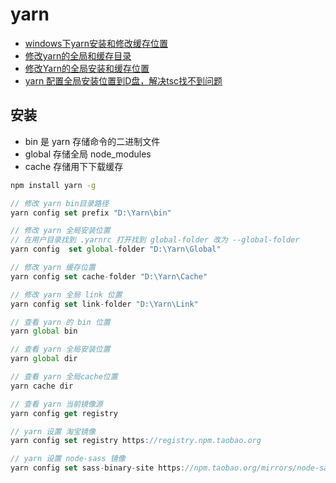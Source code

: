 # yarn

- [windows下yarn安装和修改缓存位置](https://blog.csdn.net/elvishehai/article/details/125181486)
- [修改yarn的全局和缓存目录](https://blog.csdn.net/m0_61083409/article/details/126042654)
- [修改Yarn的全局安装和缓存位置](https://www.cnblogs.com/Jimc/p/11121632.html)
- [yarn 配置全局安装位置到D盘，解决tsc找不到问题](https://www.jianshu.com/p/fb44b3ea5b2b)

## 安装

- bin 是 yarn 存储命令的二进制文件
- global 存储全局 node_modules
- cache 存储用下下载缓存

``` bash
npm install yarn -g
```

``` js
// 修改 yarn bin目录路径
yarn config set prefix "D:\Yarn\bin"

// 修改 yarn 全局安装位置
// 在用户目录找到 .yarnrc 打开找到 global-folder 改为 --global-folder
yarn config  set global-folder "D:\Yarn\Global"

// 修改 yarn 缓存位置
yarn config set cache-folder "D:\Yarn\Cache"

// 修改 yarn 全局 link 位置
yarn config set link-folder "D:\Yarn\Link"

// 查看 yarn 的 bin 位置
yarn global bin

// 查看 yarn 全局安装位置
yarn global dir

// 查看 yarn 全局cache位置
yarn cache dir

// 查看 yarn 当前镜像源
yarn config get registry

// yarn 设置 淘宝镜像
yarn config set registry https://registry.npm.taobao.org

// yarn 设置 node-sass 镜像
yarn config set sass-binary-site https://npm.taobao.org/mirrors/node-sass
```
